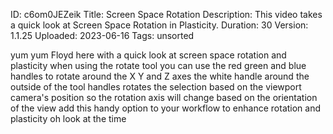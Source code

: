 ID: c6om0JEZeik
Title: Screen Space Rotation
Description: This video takes a quick look at Screen Space Rotation in Plasticity.
Duration: 30
Version: 1.1.25
Uploaded: 2023-06-16
Tags: unsorted

yum yum Floyd here with a quick look at
screen space rotation and plasticity
when using the rotate tool you can use
the red green and blue handles to rotate
around the X Y and Z axes the white
handle around the outside of the tool
handles rotates the selection based on
the viewport camera's position so the
rotation axis will change based on the
orientation of the view add this handy
option to your workflow to enhance
rotation and plasticity oh look at the
time
